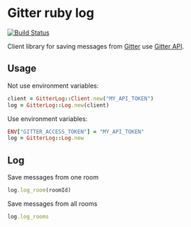 # Gitter ruby log

[![Build Status](https://travis-ci.org/gvoz/gitterlog.svg)](https://travis-ci.org/gvoz/gitterlog)

Client library for saving messages from [Gitter](https://gitter.im) use [Gitter API](https://developer.gitter.im/docs).

## Usage

Not use environment variables:

```ruby
client = GitterLog::Client.new("MY_API_TOKEN")
log = GitterLog::Log.new(client)
```

Use environment variables:

```ruby
ENV["GITTER_ACCESS_TOKEN"] = "MY_API_TOKEN"
log = GitterLog::Log.new
```

## Log

Save messages from one room

```ruby
log.log_room(roomId)
```

Save messages from all rooms

```ruby
log.log_rooms
```
